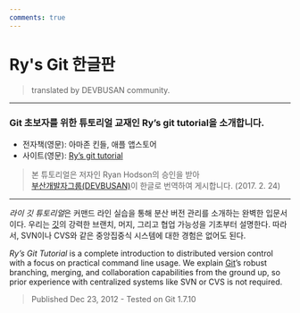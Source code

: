 ```yaml
---
comments: true
---
```


Ry's Git 한글판
=====================================================
> translated by DEVBUSAN community.

---------------------------------------------------------------------------------

### Git 초보자를 위한 튜토리얼 교재인 Ry’s git tutorial을 소개합니다.
- 전자책(영문): 아마존 킨들, 애플 앱스토어
- 사이트(영문): [Ry’s git tutorial](http://rypress.com/tutorials/git/index)

> 본 튜토리얼은 저자인 Ryan Hodson의 승인을 받아  
[부산개발자그룹(DEVBUSAN)](http://www.devbusan.com/)이 한글로 번역하여 게시합니다. 
(2017. 2. 24)

---------------------------------------------------------------------------------

*라이 깃 튜토리얼*은 커맨드 라인 실습을 통해 분산 버전 관리를 소개하는 완벽한 입문서이다. 
우리는 [깃](http://git-scm.com/)의 강력한 브랜치, 머지, 그리고 협업 가능성을 기초부터 설명한다. 
따라서, SVN이나 CVS와 같은 중앙집중식 시스템에 대한 경험은 없어도 된다.

*Ry’s Git Tutorial* is a complete introduction to distributed version control 
with a focus on practical command line usage. 
We explain [Git](http://git-scm.com/)’s robust branching, merging, and collaboration capabilities 
from the ground up, so prior experience with centralized systems like SVN or CVS is not required. 
> Published Dec 23, 2012 - Tested on Git 1.7.10
